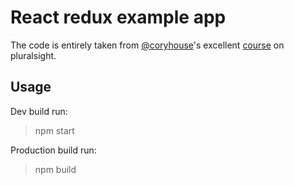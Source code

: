 # React redux example app

The code is entirely taken from [@coryhouse](https://github.com/coryhouse)'s excellent [course](https://app.pluralsight.com/library/courses/react-redux-react-router-es6) on pluralsight.

## Usage

Dev build run:
> npm start

Production build run:
> npm build
